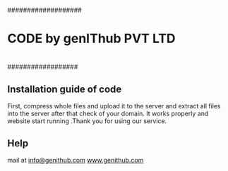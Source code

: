 ###################
#  
# CODE by genIThub PVT LTD
#
#
##################

## Installation guide of code

   First, compress whole files and upload it to the server and extract all files into the server after that check of your domain. It works properly and website start running .Thank you for using our service.

## Help
mail at info@genithub.com
www.genithub.com